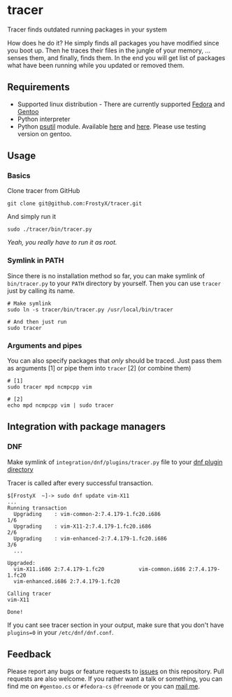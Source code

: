 # tracer

Tracer finds outdated running packages in your system

How does he do it? He simply finds all packages you have modified since you boot up. Then he traces their files in the jungle of your memory, ... senses them, and finally, finds them. In the end you will get list of packages what have been running while you updated or removed them.

## Requirements
- Supported linux distribution - There are currently supported [Fedora](http://fedoraproject.org/) and [Gentoo](http://www.gentoo.org/)
- Python interpreter
- Python [psutil](https://code.google.com/p/psutil/) module. Available [here](https://admin.fedoraproject.org/pkgdb/acls/name/python-psutil) and [here](https://packages.gentoo.org/package/dev-python/psutil). Please use testing version on gentoo.

## Usage
### Basics
Clone tracer from GitHub

	git clone git@github.com:FrostyX/tracer.git

And simply run it

	sudo ./tracer/bin/tracer.py

_Yeah, you really have to run it as root._

### Symlink in PATH
Since there is no installation method so far, you can make symlink of `bin/tracer.py` to your `PATH` directory by yourself. Then you can use `tracer` just by calling its name.

	# Make symlink
	sudo ln -s tracer/bin/tracer.py /usr/local/bin/tracer

	# And then just run
	sudo tracer

### Arguments and pipes
You can also specify packages that *only* should be traced. Just pass them as arguments [1] or pipe them into `tracer` [2] \(or combine them\)

	# [1]
	sudo tracer mpd ncmpcpp vim

	# [2]
	echo mpd ncmpcpp vim | sudo tracer


## Integration with package managers
### DNF
Make symlink of `integration/dnf/plugins/tracer.py` file to your [dnf plugin directory](http://akozumpl.github.io/dnf/api_conf.html#dnf.conf.Conf.pluginpath)

Tracer is called after every successful transaction.

	$[FrostyX  ~]-> sudo dnf update vim-X11
	...
	Running transaction
	  Upgrading    : vim-common-2:7.4.179-1.fc20.i686                           1/6
	  Upgrading    : vim-X11-2:7.4.179-1.fc20.i686                              2/6
	  Upgrading    : vim-enhanced-2:7.4.179-1.fc20.i686                         3/6
	  ...

	Upgraded:
	  vim-X11.i686 2:7.4.179-1.fc20           vim-common.i686 2:7.4.179-1.fc20
	  vim-enhanced.i686 2:7.4.179-1.fc20

	Calling tracer
	vim-X11

	Done!

If you cant see tracer section in your output, make sure that you don't have `plugins=0` in your `/etc/dnf/dnf.conf`.


## Feedback
Please report any bugs or feature requests to [issues](https://github.com/FrostyX/tracer/issues) on this repository. Pull requests are also welcome. If you rather want a talk or something, you can find me on `#gentoo.cs` or `#fedora-cs` `@freenode` or you can [mail me](mailto:frostyx@email.cz).
